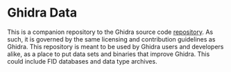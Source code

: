 # Ghidra Data

This is a companion repository to the Ghidra source code [repository]. As such, it is governed by 
the same licensing and contribution guidelines as Ghidra. This repository is meant to be used by 
Ghidra users and developers alike, as a place to put data sets and binaries that improve Ghidra.
This could include FID databases and data type archives. 

[repository]: https://github.com/NationalSecurityAgency/ghidra
